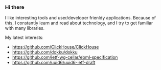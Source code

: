 ### Hi there

I like interesting tools and user/developer frienldy applications. Because of this, I constantly learn and read about technology, and I try to get familiar with many libraries.

My latest interests:
- https://github.com/ClickHouse/ClickHouse
- https://github.com/dokku/dokku
- https://github.com/ietf-wg-cellar/ebml-specification
- https://github.com/uuid6/uuid6-ietf-draft

<!--
**nerg4l/nerg4l** is a ✨ _special_ ✨ repository because its `README.md` (this file) appears on your GitHub profile.

Here are some ideas to get you started:

- 🔭 I’m currently working on ...
- 🌱 I’m currently learning ...
- 👯 I’m looking to collaborate on ...
- 🤔 I’m looking for help with ...
- 💬 Ask me about ...
- 📫 How to reach me: ...
- 😄 Pronouns: ...
- ⚡ Fun fact: ...
-->
